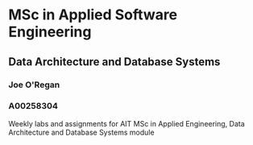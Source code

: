 # MSc in Applied Software Engineering
## Data Architecture and Database Systems
### Joe O'Regan
### A00258304

Weekly labs and assignments for AIT MSc in Applied Engineering, Data Architecture and Database Systems module